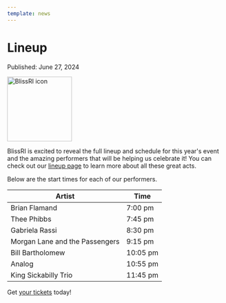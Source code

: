 ```yaml
---
template: news
---
```


# Lineup

<span class="publish-date">Published: June 27, 2024</span>

<img
  src="/assets/images/bliss-icon-sm.webp"
  width="150"
  height="150"
  alt="BlissRI icon"
/>

BlissRI is excited to reveal the full lineup and schedule for this year's event and the amazing performers that will be helping us celebrate it!  You can check out our [lineup page](/lineup/) to learn more about all these great acts.

Below are the start times for each of our performers.

| Artist                              |  Time      |
|-------------------------------------|------------|
| Brian Flamand                       |  7:00 pm   |
| Thee Phibbs                         |  7:45 pm   |
| Gabriela Rassi                      |  8:30 pm   |
| Morgan Lane and the Passengers      |  9:15 pm   |
| Bill Bartholomew                    |  10:05 pm  |
| Analog                              |  10:55 pm  |
| King Sickabilly Trio                |  11:45 pm  |

Get [your tickets](/tickets/) today!